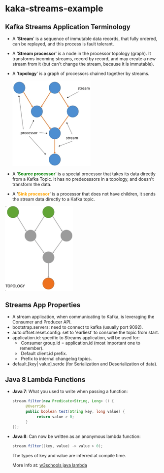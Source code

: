 # kaka-streams-example

## Kafka Streams Application Terminology

- A '**Stream**' is a sequence of immutable data records, that fully ordered, can be replayed, and this process is fault tolerant.

- A '**Stream processor**' is a node in the processor topology (graph). It transforms incoming streams, record by record, and may create a new stream from it (but can't change the stream, because it is immutable).

- A '**topology**' is a graph of processors chained together by streams.

  <img src="./graphStream.png" alt="graph showing the stream" style="zoom: 33%;" />

- A '<span style="color:green">**Source processor**</span>' is a special processor that takes its data directly from a Kafka Topic. It has no predecessors in a topology, and doesn't transform the data.
- A '<span style="color:orange">**Sink processor**</span>' is a processor that does not have children, it sends the stream data directly to a Kafka topic.

<img src="./graphTopology.png" alt="graph showing the stream" style="zoom: 33%;" />



## Streams App Properties

- A stream application, when communicating to Kafka, is leveraging the Consumer and Producer API.
- bootstrap.servers: need to connect to kafka (usually port 9092).
- auto.offset.reset.config: set to 'earliest' to consume the topic from start.
- application.id: specific to Streams application, will be used for:
  - ​	Consumer group.id = application.id (most important one to remember).
  - ​    Default client.id prefix.
  - ​    Prefix to internal changelog topics.
- default.[key| value].serde (for Serialization and Deserialization of data).

## Java 8 Lambda Functions

- **Java 7**: What you used to write when passing a function:

  ```java
  stream.filter(new Predicate<String, Long> () {
    	@Override
  		public boolean test(String key, long value) {
  			 return value > 0;
  		}
  });
  ```

- **Java 8**: Can now be written as an anonymous lambda function:

  ```java
  stream.filter((key, value) -> value > 0);
  ```

  The types of key and value are inferred at compile time.

  More Info at: [w3schools java lambda](https://www.w3schools.com/java/java_lambda.asp)

  